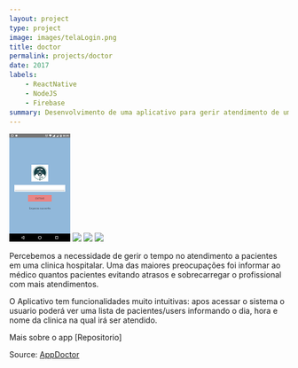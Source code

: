 ```yaml
---
layout: project
type: project
image: images/telaLogin.png
title: doctor
permalink: projects/doctor
date: 2017
labels:
	- ReactNative
	- NodeJS
	- Firebase
summary: Desenvolvimento de uma aplicativo para gerir atendimento de uma clinica. O médico poderá prever a quantidade de pacientes a atender no determinado dia e hora em uma clinica. 
---
```


<div class="ui small rounded images">
  <img class="ui image" src="../images/telaLogin.png">
  <img class="ui image" src="../images/telaHome.jpg">
  <img class="ui image" src="../images/telaAdmin.jpg">
  <img class="ui image" src="../images/telaUser.png">
</div>

Percebemos a necessidade de gerir o tempo no atendimento a pacientes em uma clinica hospitalar. Uma das maiores preocupações foi informar ao médico quantos pacientes evitando atrasos e sobrecarregar o profissional com mais atendimentos.

O Aplicativo tem funcionalidades muito intuitivas: apos acessar o sistema o usuario poderá ver uma lista de pacientes/users informando o dia, hora e nome da clinica na qual irá ser atendido.

Mais sobre o app [Repositorio]

Source: <a href="https://github.com/alexjosesilva/AppDoctor">
	<i class="large github icon"></i> AppDoctor
</a>

